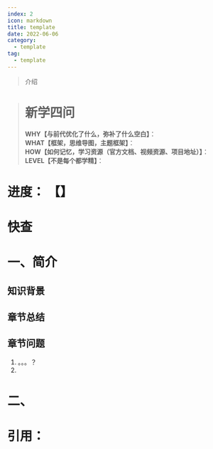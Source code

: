 ```yaml
---
index: 2
icon: markdown
title: template
date: 2022-06-06
category:
  - template
tag:
  - template
---
```


> 介绍

<!-- more -->

> # 新学四问
>
> **WHY【与前代优化了什么，弥补了什么空白】**：  
> **WHAT【框架，思维导图，主题框架】**：  
> **HOW【如何记忆，学习资源（官方文档、视频资源、项目地址）】**：  
> **LEVEL【不是每个都学精】**：
<!-- index: 2
icon: markdown
title: template
category:
  - template
tag:
  - template


shortTitle: "template"
description: "template"
author: "template"
isOriginal: true
date: "2022-6-6"
sticky: true
star: 1
article: true
timeline: true
image: ""
banner: ""

breadcrumb: true
breadcrumbIcon: true
headerDepth: 2
comment: true
lastUpdated: true
editLink: true
contributors: true
copyright: true
backToTop: true
copy.disableCopy: true
copy.disableSelection: true -->
# 进度： 【】

# 快查

# 一、简介

## 知识背景

## 章节总结

## 章节问题

1. 。。。？
2. 



# 二、

# 引用：



